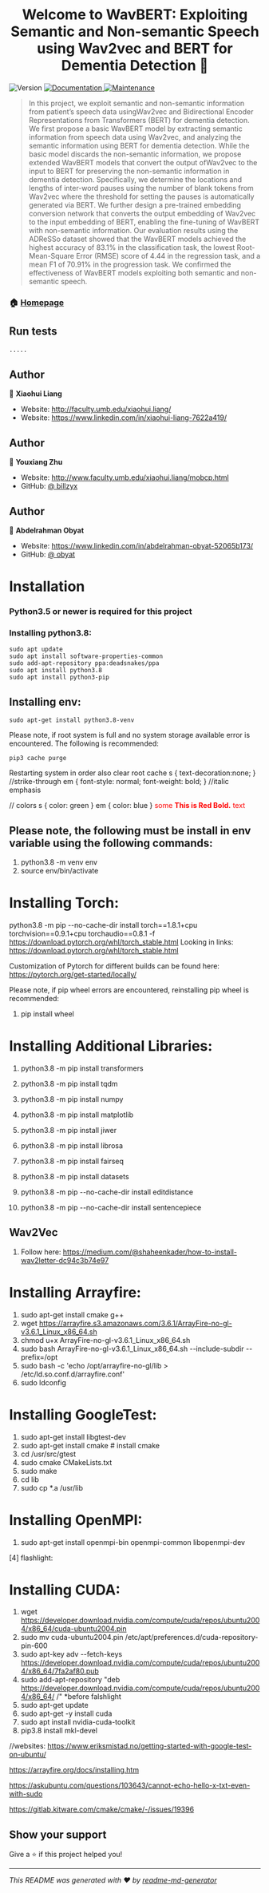 <h1 align="center">Welcome to WavBERT: Exploiting Semantic and Non-semantic Speech using Wav2vec and BERT for Dementia Detection 👋</h1>
<p>
  <img alt="Version" src="https://img.shields.io/badge/version-1.0.0-blue.svg?cacheSeconds=2592000" />
  <a href="http://www.homepages.ed.ac.uk/sluzfil/ADReSSo-2021/" target="_blank">
    <img alt="Documentation" src="https://img.shields.io/badge/documentation-yes-brightgreen.svg" />
  </a>
  <a href="https://github.com/kefranabg/readme-md-generator/graphs/commit-activity" target="_blank">
    <img alt="Maintenance" src="https://img.shields.io/badge/Maintained%3F-yes-green.svg" />
  </a>
</p>

> In this project, we exploit semantic and non-semantic information from patient’s speech data usingWav2vec and Bidirectional Encoder Representations from Transformers (BERT) for dementia detection. We first propose a basic WavBERT model by extracting semantic information from speech data using Wav2vec, and analyzing the semantic information using BERT for dementia detection. While the basic model discards the non-semantic information, we propose extended WavBERT models that convert the output ofWav2vec to the input to BERT for preserving the non-semantic information in dementia detection. Specifically, we determine the locations and lengths of inter-word pauses using the number of blank tokens from Wav2vec where the threshold for setting the pauses is automatically generated via BERT. We further design a pre-trained embedding conversion network that converts the output embedding of Wav2vec to the input embedding of BERT, enabling the fine-tuning of WavBERT with non-semantic information. Our evaluation results using the ADReSSo dataset showed that the WavBERT models achieved the highest accuracy of 83.1% in the classification task, the lowest Root-Mean-Square Error (RMSE) score of 4.44 in the regression task, and a mean F1 of 70.91% in the progression task. We confirmed the effectiveness of WavBERT models exploiting both semantic and non-semantic speech.

### 🏠 [Homepage](https://github.com/billzyx/wav2vec)

## Run tests

```sh
.....
```
## Author

👤 **Xiaohui Liang**

* Website: http://faculty.umb.edu/xiaohui.liang/
* Website: https://www.linkedin.com/in/xiaohui-liang-7622a419/
## Author

👤 **Youxiang Zhu**

* Website: http://www.faculty.umb.edu/xiaohui.liang/mobcp.html
* GitHub: [@ billzyx ](https://github.com/billzyx )

## Author

👤 **Abdelrahman Obyat**

* Website: https://www.linkedin.com/in/abdelrahman-obyat-52065b173/
* GitHub: [@ obyat ](https://github.com/obyat)

# Installation
### Python3.5 or newer is required for this project

### Installing python3.8:
```
sudo apt update  
sudo apt install software-properties-common  
sudo add-apt-repository ppa:deadsnakes/ppa  
sudo apt install python3.8  
sudo apt install python3-pip  
```


## Installing env:
```
sudo apt-get install python3.8-venv  
```


Please note, if root system is full and no system storage available error is encountered. The following is recommended:
```
pip3 cache purge
```
Restarting system in order also clear root cache
s { text-decoration:none; } //strike-through
em { font-style: normal; font-weight: bold; } //italic emphasis


// colors
s { color: green }
em { color: blue }
<span style="color:red">some **This is Red Bold.** text</span>
## Please note, the following must be install in env variable using the following commands:
1. python3.8 -m venv env
2. source env/bin/activate

# Installing Torch:

python3.8 -m pip --no-cache-dir install torch==1.8.1+cpu torchvision==0.9.1+cpu torchaudio==0.8.1 -f https://download.pytorch.org/whl/torch_stable.html
Looking in links: https://download.pytorch.org/whl/torch_stable.html

Customization of Pytorch for different builds can be found here:
https://pytorch.org/get-started/locally/

Please note, if pip wheel errors are encountered, reinstalling pip wheel is recommended:
1. pip install wheel


# Installing Additional Libraries:

1. python3.8 -m pip install transformers

2. python3.8 -m pip install tqdm
3. python3.8 -m pip install numpy

4. python3.8 -m pip install matplotlib
5. python3.8 -m pip install jiwer

6. python3.8 -m pip install librosa
7. python3.8 -m pip install fairseq

8. python3.8 -m pip install datasets

9. python3.8 -m pip --no-cache-dir install editdistance
10. python3.8 -m pip --no-cache-dir install sentencepiece

## Wav2Vec
1. Follow here: https://medium.com/@shaheenkader/how-to-install-wav2letter-dc94c3b74e97

# Installing Arrayfire:
1. sudo apt-get install cmake g++
2. wget https://arrayfire.s3.amazonaws.com/3.6.1/ArrayFire-no-gl-v3.6.1_Linux_x86_64.sh
3. chmod u+x ArrayFire-no-gl-v3.6.1_Linux_x86_64.sh
4. sudo bash ArrayFire-no-gl-v3.6.1_Linux_x86_64.sh --include-subdir --prefix=/opt
5. sudo bash -c 'echo /opt/arrayfire-no-gl/lib > /etc/ld.so.conf.d/arrayfire.conf'
6. sudo ldconfig 

# Installing GoogleTest:
1. sudo apt-get install libgtest-dev
2. sudo apt-get install cmake # install cmake
3. cd /usr/src/gtest
4. sudo cmake CMakeLists.txt
5. sudo make
6. cd lib
7. sudo cp *.a /usr/lib

# Installing OpenMPI:
1. sudo apt-get install openmpi-bin openmpi-common libopenmpi-dev

[4] flashlight:

# Installing CUDA:
1. wget https://developer.download.nvidia.com/compute/cuda/repos/ubuntu2004/x86_64/cuda-ubuntu2004.pin
2. sudo mv cuda-ubuntu2004.pin /etc/apt/preferences.d/cuda-repository-pin-600
3. sudo apt-key adv --fetch-keys https://developer.download.nvidia.com/compute/cuda/repos/ubuntu2004/x86_64/7fa2af80.pub
4. sudo add-apt-repository "deb https://developer.download.nvidia.com/compute/cuda/repos/ubuntu2004/x86_64/ /"
*before falshlight
5. sudo apt-get update
6. sudo apt-get -y install cuda
7. sudo apt install nvidia-cuda-toolkit
8. pip3.8 install mkl-devel



//websites:
https://www.eriksmistad.no/getting-started-with-google-test-on-ubuntu/

https://arrayfire.org/docs/installing.htm

https://askubuntu.com/questions/103643/cannot-echo-hello-x-txt-even-with-sudo

https://gitlab.kitware.com/cmake/cmake/-/issues/19396


## Show your support

Give a ⭐️ if this project helped you!

***
_This README was generated with ❤️ by [readme-md-generator](https://github.com/kefranabg/readme-md-generator)_
